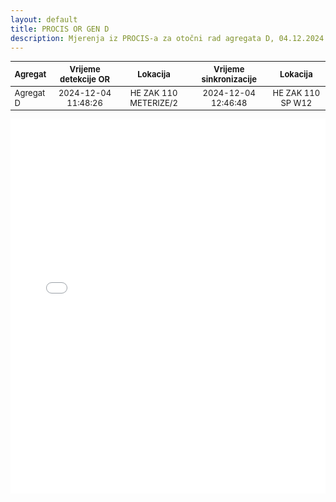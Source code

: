```yaml
---
layout: default
title: PROCIS OR GEN D
description: Mjerenja iz PROCIS-a za otočni rad agregata D, 04.12.2024. u HE Zakučac
---
```

<style scoped>
table {
  font-size: 13px;
}
</style>

| Agregat | Vrijeme detekcije OR |  Lokacija             | Vrijeme sinkronizacije | Lokacija          |
| :------ | :------------------: | :------------------:  | :---------------------:|:-----------------:|
|Agregat D| 2024-12-04 11:48:26  | HE ZAK 110 METERIZE/2 | 2024-12-04 12:46:48    | HE ZAK 110 SP W12 |


<div class="wide-graph">
    <iframe src="{{ site.baseurl }}/ket-or/procis-or-gen-d.html" width="100%" height="600px" frameborder="0"></iframe>
</div>